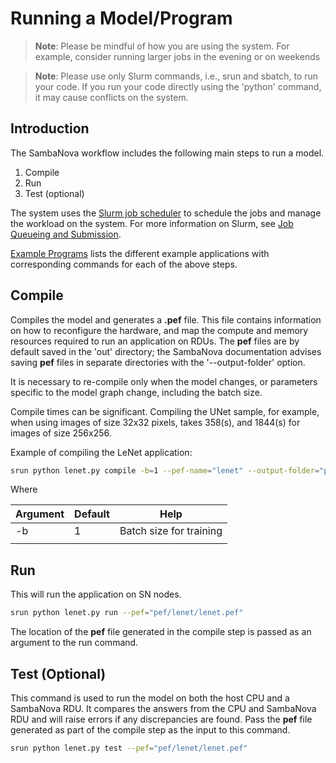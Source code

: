 # Running a Model/Program

> **Note**:  Please be mindful of how you are using the system.
For example, consider running larger jobs in the evening or on weekends

> **Note**: Please use only Slurm commands, i.e., srun and sbatch, to run your code.
If you run your code directly using the 'python' command, it may cause conflicts
on the system.

## Introduction

The SambaNova workflow includes the following main steps to run a model.

1. Compile
2. Run
3. Test (optional)

The system uses the [Slurm job
scheduler](https://slurm.schedmd.com/quickstart.html) to schedule the jobs and manage the workload on the system. For more information on Slurm, see [Job Queueing and Submission](job-queuing-and-submission.md).

[Example Programs](example-programs.md) lists the different example applications with corresponding commands for each of the above steps.

## Compile

Compiles the model and generates a **.pef** file. This file contains
information on how to reconfigure the hardware, and map the compute and
memory resources required to run an application on RDUs.
The **pef** files are by default saved in the 'out' directory; the
SambaNova documentation advises saving **pef** files in separate
directories with the '--output-folder' option.

It is necessary to re-compile only when the model changes, or parameters specific to the model graph change, including the batch size.

Compile times can be significant.
Compiling the UNet sample, for example, when using images of size 32x32 pixels, takes 358(s), and 1844(s) for images of size 256x256.

Example of compiling the LeNet application:

```bash
srun python lenet.py compile -b=1 --pef-name="lenet" --output-folder="pef"
```

Where

| Argument               | Default   | Help                           |
|------------------------|-----------|--------------------------------|
| -b                     | 1         | Batch size for training        |
|                        |           |                                |

## Run

This will run the application on SN nodes.

```bash
srun python lenet.py run --pef="pef/lenet/lenet.pef"
```

The location of the **pef** file generated in the compile step is passed as an argument to the run command.

## Test (Optional)

This command is used to run the model on both the host CPU and a SambaNova RDU.  It compares the answers from the CPU and SambaNova RDU and will raise errors if any discrepancies are found. Pass the **pef** file generated as part of the compile step as the input to this command.

```bash
srun python lenet.py test --pef="pef/lenet/lenet.pef"
```
